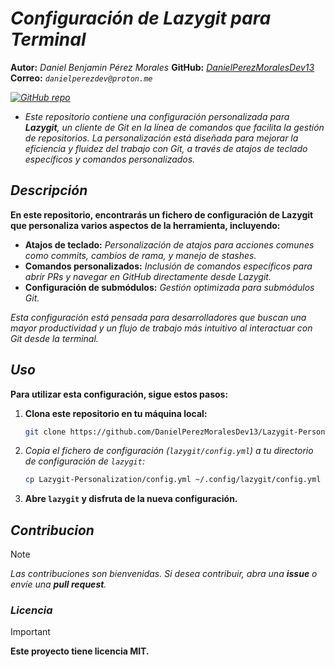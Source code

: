 <!-- Author: Daniel Benjamin Perez Morales -->
<!-- GitHub: https://github.com/DanielPerezMoralesDev13 -->
<!-- Email: danielperezdev@proton.me -->

# ***Configuración de Lazygit para Terminal***

**Autor:** *Daniel Benjamin Pérez Morales*
**GitHub:** *[DanielPerezMoralesDev13](https://github.com/DanielPerezMoralesDev13 "https://github.com/DanielPerezMoralesDev13")*
**Correo:** *`danielperezdev@proton.me`*

*[![GitHub repo](https://img.shields.io/badge/GitHub-Repository-blue)](https://github.com/DanielPerezMoralesDev13/Lazygit-Personalization "https://github.com/DanielPerezMoralesDev13/Lazygit-Personalization")*

- *Este repositorio contiene una configuración personalizada para **Lazygit**, un cliente de Git en la línea de comandos que facilita la gestión de repositorios. La personalización está diseñada para mejorar la eficiencia y fluidez del trabajo con Git, a través de atajos de teclado específicos y comandos personalizados.*

## ***Descripción***

**En este repositorio, encontrarás un fichero de configuración de **Lazygit** que personaliza varios aspectos de la herramienta, incluyendo:**

- **Atajos de teclado:** *Personalización de atajos para acciones comunes como commits, cambios de rama, y manejo de stashes.*
- **Comandos personalizados:** *Inclusión de comandos específicos para abrir PRs y navegar en GitHub directamente desde Lazygit.*
- **Configuración de submódulos:** *Gestión optimizada para submódulos Git.*

*Esta configuración está pensada para desarrolladores que buscan una mayor productividad y un flujo de trabajo más intuitivo al interactuar con Git desde la terminal.*

## ***Uso***

**Para utilizar esta configuración, sigue estos pasos:**

1. **Clona este repositorio en tu máquina local:**

   ```bash
   git clone https://github.com/DanielPerezMoralesDev13/Lazygit-Personalization.git --depth=1 --verbose
   ```

2. *Copia el fichero de configuración (`lazygit/config.yml`) a tu directorio de configuración de `lazygit`:*

   ```bash
   cp Lazygit-Personalization/config.yml ~/.config/lazygit/config.yml
   ```

3. **Abre `lazygit` y disfruta de la nueva configuración.**

## ***Contribucion***

> [!NOTE]
> *Las contribuciones son bienvenidas. Si desea contribuir, abra una **issue** o envíe una **pull request**.*

### ***Licencia***

> [!IMPORTANT]
> **Este proyecto tiene licencia MIT.**
